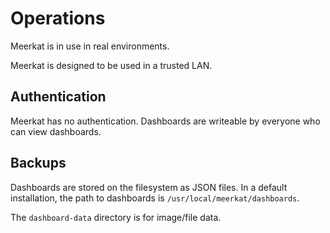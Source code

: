 # Operations

Meerkat is in use in real environments.

Meerkat is designed to be used in a trusted LAN.

## Authentication

Meerkat has no authentication.
Dashboards are writeable by everyone who can view dashboards.

## Backups

Dashboards are stored on the filesystem as JSON files.
In a default installation, the path to dashboards is `/usr/local/meerkat/dashboards`.

The `dashboard-data` directory is for image/file data.
